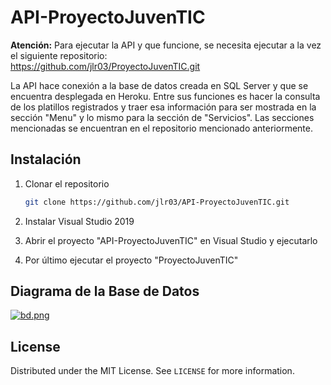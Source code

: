 # API-ProyectoJuvenTIC

<b>Atención:</b>
Para ejecutar la API y que funcione, se necesita ejecutar a la vez el siguiente repositorio:<br>
https://github.com/jlr03/ProyectoJuvenTIC.git

La API hace conexión a la base de datos creada en SQL Server y que se encuentra desplegada en Heroku. 
Entre sus funciones es hacer la consulta de los platillos registrados y traer esa información para ser mostrada en la sección "Menu" y lo mismo para la sección de "Servicios".
Las secciones mencionadas se encuentran en el repositorio mencionado anteriormente.

## Instalación

1. Clonar el repositorio 
   ```bash
   git clone https://github.com/jlr03/API-ProyectoJuvenTIC.git
   ```

1. Instalar Visual Studio 2019

2. Abrir el proyecto "API-ProyectoJuvenTIC" en Visual Studio y ejecutarlo

3. Por último ejecutar el proyecto "ProyectoJuvenTIC"

## Diagrama de la Base de Datos
[![bd.png](https://i.postimg.cc/FHLPVc04/bd.png)](https://postimg.cc/LJmBHJyC)

## License

Distributed under the MIT License. See `LICENSE` for more information.

